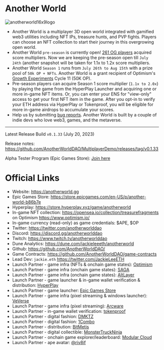 # Another World

![anotherworld16x9logo](https://github.com/AnotherWorldDAO/Game-Release/assets/182446/bded3e40-fae6-47ce-9bb8-83fd70890cf9)

- Another World is a multiplayer 3D open world integrated with gamified web3 utilities including NFT IPs, treasure hunts, and PVP fights. Players can choose an NFT collection to start their journey in this overgrowing open world.
- Another World `pre-season` is currently open! [261 OG players](https://dune.com/jackieleeeth/another-world-pre-season) acquired score multipliers. Now we are keeping the pre-season open till `July 24th` (another snapshot will be taken for 1.1x to 1.2x score multipliers.
- Another World `Season 1` runs from `July 26th to Aug 15th` with a prize pool of `50k OP + NFTs`. Another World is a grant recipient of Optimism's [Growth Experiments](https://gov.optimism.io/t/cycle-11-final-grants-roundup/5842) Cycle 11 (50K OP).
- Pre-season players can acquire Season 1 score multiplier (`1.1x to 2.0x`) by playing the game from the HyperPlay Launcher and acquiring one or more in-game NFT items. Or, you can enter your ENS for "view-only" access to get your first NFT item in the game. After you opt-in to verify your ETH address via HyperPlay or Tokenproof, you will be eligible for more in-game airdrops to accumulate your scores.
- Help us by submitting [bug reports](https://github.com/AnotherWorldDAO/MultiplayerDemo/issues). Another World is built by a couple of indie devs who love web3, games, and the metaverse.

---

Latest Release Build `v0.1.33` (July 20, 2023)

Release notes: https://github.com/AnotherWorldDAO/MultiplayerDemo/releases/tag/v0.1.33

Alpha Tester Program (Epic Games Store): [Join here](https://docs.google.com/forms/d/e/1FAIpQLSebaVnx972JBFW6-3FEUH1M_NVVw3j5IKZdt2z-53rPxOVOBA/viewform)


Official Links
===
- Website: https://anotherworld.gg
- Epic Games Store: https://store.epicgames.com/en-US/p/another-world-b86b7e
- Hyperplay: https://store.hyperplay.xyz/game/anotherworld
- In-game NFT collection: https://opensea.io/collection/treasurefragments on Optimism https://www.optimism.io/
- In-game currency (read-only) as game credentials: $APE, $OP
- Twitter: https://twitter.com/anotherworlddao
- Discord: https://discord.gg/anotherworlddao
- Twitch: https://www.twitch.tv/anotherworlddao
- Dune Analytics: https://dune.com/jackieleeeth/anotherworld
- Github: https://github.com/AnotherWorldDAO/
- Game Contracts: https://github.com/AnotherWorldDAO/game-contracts
- Lead Dev: `jackie.eth` https://twitter.com/JackieLeeETH
- Launch Partner - game infra (NFTs & onchain game states): [Optimism](https://www.optimism.io/)
- Launch Partner - game infra (onchain game states): [SAGA](https://saga.xyz/)
- Launch Partner - game infra (onchain game states): [AltLayer](https://altlayer.io/)
- Launch Partner - game launcher & in-game wallet verification & distribution: [HyperPlay](https://www.hyperplay.xyz/)
- Launch Partner - game launcher: [Epic Games Store](https://store.epicgames.com/)
- Launch Partner - game infra (pixel streaming & windows launcher): [VeVerse](https://veverse.com/)
- Launch Partner - game infra (pixel streaming): [Arcware](https://arcware.com/)
- Launch Partner - in-game wallet verification: [tokenproof](https://tokenproof.xyz/)
- Launch Partner - digital fashion: [DMKTZ](https://dmktz.io/)
- Launch Partner - digital fashion: [1Combo](https://testnet.1combo.io/)
- Launch Partner - distribution: [BitMetis](https://bitmetis.io/)
- Launch Partner - digital collectible: [MonsterTruckNinja](https://monstertruckninja.com/)
- Launch Partner - onchain game explorer/leaderboard: [Modular Cloud](https://modular.cloud/)
- Launch Partner - ape avatar: [@riv8if](https://twitter.com/riv8if)
